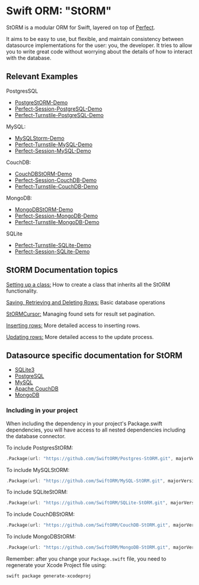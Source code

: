 # Swift ORM: "StORM"

StORM is a modular ORM for Swift, layered on top of [Perfect](https://github.com/PerfectlySoft/Perfect).

It aims to be easy to use, but flexible, and maintain consistency between datasource implementations for the user: you, the developer. It tries to allow you to write great code without worrying about the details of how to interact with the database.

## Relevant Examples

PostgresSQL

* [PostgreStORM-Demo](https://github.com/PerfectExamples/PostgreStORM-Demo)
* [Perfect-Session-PostgreSQL-Demo](https://github.com/PerfectExamples/Perfect-Session-PostgreSQL-Demo)
* [Perfect-Turnstile-PostgreSQL-Demo](https://github.com/PerfectExamples/Perfect-Turnstile-PostgreSQL-Demo)

MySQL:

* [MySQLStorm-Demo](https://github.com/PerfectExamples/MySQLStorm-Demo)
* [Perfect-Turnstile-MySQL-Demo](https://github.com/PerfectExamples/Perfect-Turnstile-MySQL-Demo)
* [Perfect-Session-MySQL-Demo](https://github.com/PerfectExamples/Perfect-Session-MySQL-Demo)

CouchDB: 

* [CouchDBStORM-Demo](https://github.com/PerfectExamples/CouchDBStORM-Demo)
* [Perfect-Session-CouchDB-Demo](https://github.com/PerfectExamples/Perfect-Session-CouchDB-Demo)
* [Perfect-Turnstile-CouchDB-Demo](https://github.com/PerfectExamples/Perfect-Turnstile-CouchDB-Demo)

MongoDB:

* [MongoDBStORM-Demo](https://github.com/PerfectExamples/MongoDBStORM-Demo)
* [Perfect-Session-MongoDB-Demo](https://github.com/PerfectExamples/Perfect-Session-MongoDB-Demo)
* [Perfect-Turnstile-MongoDB-Demo](https://github.com/PerfectExamples/Perfect-Turnstile-MongoDB-Demo)

SQLite

* [Perfect-Turnstile-SQLite-Demo](https://github.com/PerfectExamples/Perfect-Turnstile-SQLite-Demo)
* [Perfect-Session-SQLite-Demo](https://github.com/PerfectExamples/Perfect-Session-SQLite-Demo)

## StORM Documentation topics

[Setting up a class:](https://github.com/PerfectlySoft/PerfectDocs/blob/master/guide/StORM-Setting-up-a-class.md) How to create a class that inherits all the StORM functionality.

[Saving, Retrieving and Deleting Rows:](https://github.com/PerfectlySoft/PerfectDocs/blob/master/guide/StORM-Saving-Retrieving-and-Deleting-Rows.md) Basic database operations

[StORMCursor:](https://github.com/PerfectlySoft/PerfectDocs/blob/master/guide/StORM-Cursor.md) Managing found sets for result set pagination.

[Inserting rows:](https://github.com/PerfectlySoft/PerfectDocs/blob/master/guide/StORM-Insert.md) More detailed access to inserting rows.

[Updating rows:](https://github.com/PerfectlySoft/PerfectDocs/blob/master/guide/StORM-Update.md) More detailed access to the update process.


## Datasource specific documentation for StORM

* [SQLite3](https://github.com/PerfectlySoft/PerfectDocs/blob/master/guide/StORM-SQLite.md)
* [PostgreSQL](https://github.com/PerfectlySoft/PerfectDocs/blob/master/guide/StORM-PostgreSQL.md)
* [MySQL](https://github.com/PerfectlySoft/PerfectDocs/blob/master/guide/StORM-MySQL.md)
* [Apache CouchDB](https://github.com/PerfectlySoft/PerfectDocs/blob/master/guide/StORM-CouchDB.md)
* [MongoDB](https://github.com/PerfectlySoft/PerfectDocs/blob/master/guide/StORM-MongoDB.md)


### Including in your project

When including the dependency in your project's Package.swift dependencies, you will have access to all nested dependencies including the database connector.

To include PostgresStORM:

``` swift
.Package(url: "https://github.com/SwiftORM/Postgres-StORM.git", majorVersion: 1)
```

To include MySQLStORM:

``` swift
.Package(url: "https://github.com/SwiftORM/MySQL-StORM.git", majorVersion: 1)
```

To include SQLiteStORM:

``` swift
.Package(url: "https://github.com/SwiftORM/SQLite-StORM.git", majorVersion: 1)
```

To include CouchDBStORM:

``` swift
.Package(url: "https://github.com/SwiftORM/CouchDB-StORM.git", majorVersion: 1)
```

To include MongoDBStORM:

``` swift
.Package(url: "https://github.com/SwiftORM/MongoDB-StORM.git", majorVersion: 1)
```

Remember: after you change your `Package.swift` file, you need to regenerate your Xcode Project file using:

```
swift package generate-xcodeproj 
```

